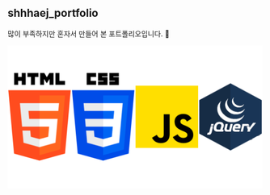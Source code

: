 ## shhhaej_portfolio

많이 부족하지만 혼자서 만들어 본 포트폴리오입니다. 🤗

<!-- ![html_icon](./img/html_icon.png)
![css_icon](./img/css_icon.png)
![js_icon](./img/js_icon.png)
![jquery_icon](./img/jquery_icon.png) -->
![icon](./img/icon.png)